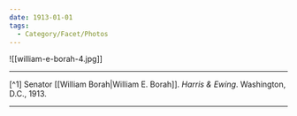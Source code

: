 ```yaml
---
date: 1913-01-01
tags:
  - Category/Facet/Photos
---
```

![[william-e-borah-4.jpg]]

---

[^1] Senator [[William Borah|William E. Borah]]. *Harris & Ewing*. Washington, D.C., 1913.

---
